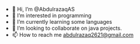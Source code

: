 - 👋 Hi, I’m @AbdulrazaqAS
- 👀 I’m interested in programming
- 🌱 I’m currently learning some languages
- 💞️ I’m looking to collaborate on java projects.
- 📫 How to reach me abdulrazaq2621@gmail.com

<!---
AbdulrazaqAS/AbdulrazaqAS is a ✨ special ✨ repository because its `README.md` (this file) appears on your GitHub profile.
You can click the Preview link to take a look at your changes.
--->
